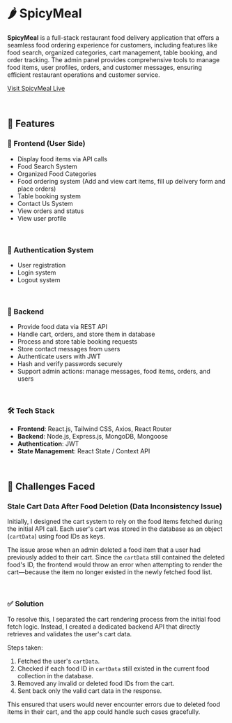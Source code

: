 # 🌶️ SpicyMeal

**SpicyMeal** is a full-stack restaurant food delivery application that offers a seamless food ordering experience for customers, including features like food search, organized categories, cart management, table booking, and order tracking. The admin panel provides comprehensive tools to manage food items, user profiles, orders, and customer messages, ensuring efficient restaurant operations and customer service.

[Visit SpicyMeal Live](https://spicymeal.vercel.app/)

<br>

## 🚀 Features

### 🧾 Frontend (User Side)

- Display food items via API calls  
- Food Search System  
- Organized Food Categories  
- Food ordering system (Add and view cart items, fill up delivery form and place orders)  
- Table booking system  
- Contact Us System  
- View orders and status  
- View user profile

<br>

### 🧾 Authentication System

- User registration  
- Login system  
- Logout system  

<br>

### 🔧 Backend

- Provide food data via REST API  
- Handle cart, orders, and store them in database  
- Process and store table booking requests  
- Store contact messages from users  
- Authenticate users with JWT  
- Hash and verify passwords securely  
- Support admin actions: manage messages, food items, orders, and users  

<br>

### 🛠️ Tech Stack

- **Frontend**: React.js, Tailwind CSS, Axios, React Router  
- **Backend**: Node.js, Express.js, MongoDB, Mongoose  
- **Authentication**: JWT  
- **State Management**: React State / Context API  

<br>

## 🧠 Challenges Faced

### Stale Cart Data After Food Deletion (Data Inconsistency Issue)

Initially, I designed the cart system to rely on the food items fetched during the initial API call. Each user's cart was stored in the database as an object (`cartData`) using food IDs as keys.  

The issue arose when an admin deleted a food item that a user had previously added to their cart. Since the `cartData` still contained the deleted food's ID, the frontend would throw an error when attempting to render the cart—because the item no longer existed in the newly fetched food list.

<br>

### ✅ Solution

To resolve this, I separated the cart rendering process from the initial food fetch logic. Instead, I created a dedicated backend API that directly retrieves and validates the user's cart data.

Steps taken:

1. Fetched the user's `cartData`.  
2. Checked if each food ID in `cartData` still existed in the current food collection in the database.  
3. Removed any invalid or deleted food IDs from the cart.  
4. Sent back only the valid cart data in the response.  

This ensured that users would never encounter errors due to deleted food items in their cart, and the app could handle such cases gracefully.

